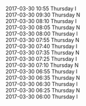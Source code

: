 2017-03-30 10:55 Thursday  I  
2017-03-30 09:30 Thursday  N  
2017-03-30 08:10 Thursday  I  
2017-03-30 08:05 Thursday  N  
2017-03-30 08:00 Thursday  I  
2017-03-30 07:55 Thursday  N  
2017-03-30 07:40 Thursday  I  
2017-03-30 07:35 Thursday  N  
2017-03-30 07:25 Thursday  I  
2017-03-30 07:10 Thursday  N  
2017-03-30 06:55 Thursday  I  
2017-03-30 06:35 Thursday  N  
2017-03-30 06:30 Thursday  I  
2017-03-30 06:25 Thursday  N  
2017-03-30 06:00 Thursday  I  
